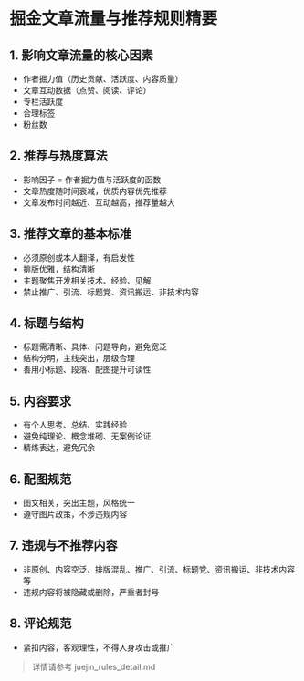# 掘金文章流量与推荐规则精要

## 1. 影响文章流量的核心因素

- 作者掘力值（历史贡献、活跃度、内容质量）
- 文章互动数据（点赞、阅读、评论）
- 专栏活跃度
- 合理标签
- 粉丝数

## 2. 推荐与热度算法

- 影响因子 = 作者掘力值与活跃度的函数
- 文章热度随时间衰减，优质内容优先推荐
- 文章发布时间越近、互动越高，推荐量越大

## 3. 推荐文章的基本标准

- 必须原创或本人翻译，有启发性
- 排版优雅，结构清晰
- 主题聚焦开发相关技术、经验、见解
- 禁止推广、引流、标题党、资讯搬运、非技术内容

## 4. 标题与结构

- 标题需清晰、具体、问题导向，避免宽泛
- 结构分明，主线突出，层级合理
- 善用小标题、段落、配图提升可读性

## 5. 内容要求

- 有个人思考、总结、实践经验
- 避免纯理论、概念堆砌、无案例论证
- 精炼表达，避免冗余

## 6. 配图规范

- 图文相关，突出主题，风格统一
- 遵守图片政策，不涉违规内容

## 7. 违规与不推荐内容

- 非原创、内容空泛、排版混乱、推广、引流、标题党、资讯搬运、非技术内容等
- 违规内容将被隐藏或删除，严重者封号

## 8. 评论规范

- 紧扣内容，客观理性，不得人身攻击或推广

> 详情请参考 juejin_rules_detail.md
